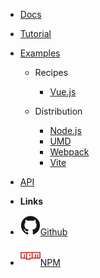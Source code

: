 - [Docs](/docs/)
- [Tutorial](/tutorial/hello_world)
- [Examples](/examples/)

  - Recipes

    - [Vue.js](/examples/volview)

  - Distribution

    - [Node.js](/examples/node)
    - [UMD](/examples/umd)
    - [Webpack](/examples/webpack)
    - [Vite](/examples/vite)

- [API](/api/)

- **Links**
- [![Github](../assets/github.svg)Github](https://github.com/InsightSoftwareConsortium/itk-wasm)
- [![NPM](../assets/npm.svg)NPM](https://www.npmjs.com/package/itk-wasm)